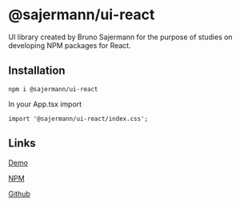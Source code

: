 
# @sajermann/ui-react

UI library created by Bruno Sajermann for the purpose of studies on developing NPM packages for React.

## Installation

```npm i @sajermann/ui-react```

In your App.tsx import

```import '@sajermann/ui-react/index.css';```

## Links

[Demo](https://sajermann.github.io/MyImplementationsInReact/)

[NPM](https://www.npmjs.com/package/@sajermann/ui-react)

[Github](https://github.com/sajermann/MyImplementationsInReact)
